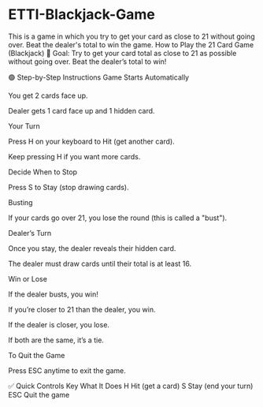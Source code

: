 # ETTI-Blackjack-Game
This is a game in which you try to get your card as close to 21 without going over. Beat the dealer's total to win the game.
 How to Play the 21 Card Game (Blackjack)
🎯 Goal:
Try to get your card total as close to 21 as possible without going over.
 Beat the dealer’s total to win!

🟢 Step-by-Step Instructions
Game Starts Automatically


You get 2 cards face up.


Dealer gets 1 card face up and 1 hidden card.


Your Turn


Press H on your keyboard to Hit (get another card).


Keep pressing H if you want more cards.


Decide When to Stop


Press S to Stay (stop drawing cards).


Busting


If your cards go over 21, you lose the round (this is called a "bust").


Dealer’s Turn


Once you stay, the dealer reveals their hidden card.


The dealer must draw cards until their total is at least 16.


Win or Lose


If the dealer busts, you win!


If you’re closer to 21 than the dealer, you win.


If the dealer is closer, you lose.


If both are the same, it’s a tie.


To Quit the Game


Press ESC anytime to exit the game.



✅ Quick Controls
Key
What It Does
H
Hit (get a card)
S
Stay (end your turn)
ESC
Quit the game


